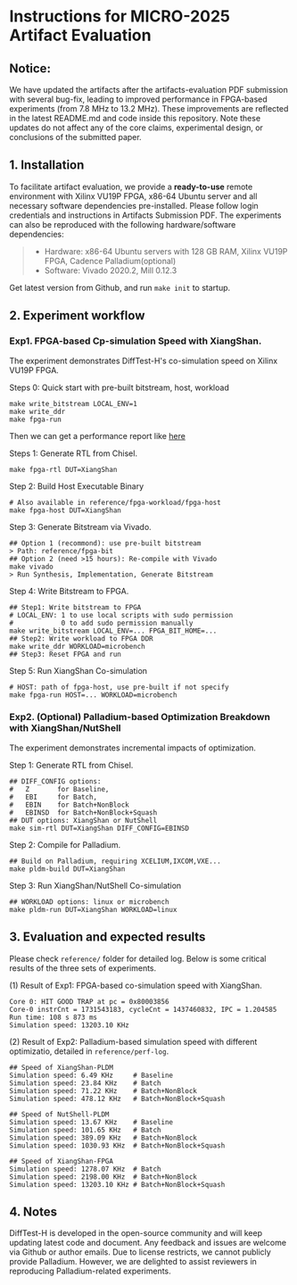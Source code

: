 # Instructions for MICRO-2025 Artifact Evaluation

## Notice:
We have updated the artifacts after the artifacts-evaluation PDF submission with several bug-fix, leading to improved performance in FPGA-based experiments (from 7.8 MHz to 13.2 MHz). These improvements are reflected in the latest README.md and code inside this repository. Note these updates do not affect any of the core claims, experimental design, or conclusions of the submitted paper.

## 1. Installation
To facilitate artifact evaluation, we provide a **ready-to-use** remote environment with Xilinx VU19P FPGA, x86-64 Ubuntu server and all necessary software dependencies pre-installed. Please follow login credentials and instructions in Artifacts Submission PDF. The experiments can also be reproduced with the following hardware/software dependencies:
> * Hardware: x86-64 Ubuntu servers with 128 GB RAM, Xilinx VU19P FPGA, Cadence Palladium(optional)
> * Software: Vivado 2020.2, Mill 0.12.3

Get latest version from Github, and run `make init` to startup.
## 2. Experiment workflow
### Exp1. FPGA-based Cp-simulation Speed with XiangShan.
The experiment demonstrates DiffTest-H's co-simulation speed on Xilinx VU19P FPGA.

Steps 0: Quick start with pre-built bitstream, host, workload
```shell
make write_bitstream LOCAL_ENV=1
make write_ddr
make fpga-run
```
Then we can get a performance report like [here](#3-evaluation-and-expected-results)

Steps 1: Generate RTL from Chisel.
```shell
make fpga-rtl DUT=XiangShan
```

Step 2: Build Host Executable Binary
```shell
# Also available in reference/fpga-workload/fpga-host
make fpga-host DUT=XiangShan
```

Step 3: Generate Bitstream via Vivado.
```shell
## Option 1 (recommond): use pre-built bitstream
> Path: reference/fpga-bit
## Option 2 (need >15 hours): Re-compile with Vivado
make vivado
> Run Synthesis, Implementation, Generate Bitstream
```

Step 4: Write Bitstream to FPGA.
```shell
## Step1: Write bitstream to FPGA
# LOCAL_ENV: 1 to use local scripts with sudo permission
#            0 to add sudo permission manually
make write_bitstream LOCAL_ENV=... FPGA_BIT_HOME=...
## Step2: Write workload to FPGA DDR
make write_ddr WORKLOAD=microbench
## Step3: Reset FPGA and run
```

Step 5: Run XiangShan Co-simulation
```shell
# HOST: path of fpga-host, use pre-built if not specify
make fpga-run HOST=... WORKLOAD=microbench
```

### Exp2. (Optional) Palladium-based Optimization Breakdown with XiangShan/NutShell
The experiment demonstrates incremental impacts of optimization.

Step 1: Generate RTL from Chisel.
```shell
## DIFF_CONFIG options:
#   Z       for Baseline,
#   EBI     for Batch,
#   EBIN    for Batch+NonBlock
#   EBINSD  for Batch+NonBlock+Squash
## DUT options: XiangShan or NutShell
make sim-rtl DUT=XiangShan DIFF_CONFIG=EBINSD
```

Step 2: Compile for Palladium.
```shell
## Build on Palladium, requiring XCELIUM,IXCOM,VXE...
make pldm-build DUT=XiangShan
```

Step 3: Run XiangShan/NutShell Co-simulation
```shell
## WORKLOAD options: linux or microbench
make pldm-run DUT=XiangShan WORKLOAD=linux
```

## 3. Evaluation and expected results
Please check `reference/` folder for detailed log. Below is some critical results of the three sets of experiments.

(1) Result of Exp1: FPGA-based co-simulation speed with XiangShan.

```shell
Core 0: HIT GOOD TRAP at pc = 0x80003856
Core-0 instrCnt = 1731543183, cycleCnt = 1437460832, IPC = 1.204585
Run time: 108 s 873 ms
Simulation speed: 13203.10 KHz
```

(2) Result of Exp2: Palladium-based simulation speed with different optimizatio, detailed in `reference/perf-log`.

```shell
## Speed of XiangShan-PLDM
Simulation speed: 6.49 KHz     # Baseline
Simulation speed: 23.84 KHz    # Batch
Simulation speed: 71.22 KHz    # Batch+NonBlock
Simulation speed: 478.12 KHz   # Batch+NonBlock+Squash

## Speed of NutShell-PLDM
Simulation speed: 13.67 KHz    # Baseline
Simulation speed: 101.65 KHz   # Batch
Simulation speed: 389.09 KHz   # Batch+NonBlock
Simulation speed: 1030.93 KHz  # Batch+NonBlock+Squash

## Speed of XiangShan-FPGA
Simulation speed: 1278.07 KHz  # Batch
Simulation speed: 2198.00 KHz  # Batch+NonBlock
Simulation speed: 13203.10 KHz # Batch+NonBlock+Squash
```

## 4. Notes
DiffTest-H is developed in the open-source community and will keep updating latest code and document. Any feedback and issues are welcome via Github or author emails.
Due to license restricts, we cannot publicly provide Palladium. However, we are delighted to assist reviewers in reproducing Palladium-related experiments.